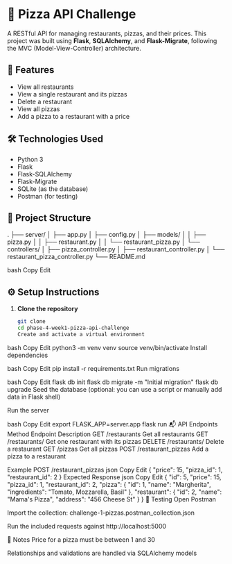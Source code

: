 # 🍕 Pizza API Challenge

A RESTful API for managing restaurants, pizzas, and their prices. This project was built using **Flask**, **SQLAlchemy**, and **Flask-Migrate**, following the MVC (Model-View-Controller) architecture.

## 🚀 Features

- View all restaurants
- View a single restaurant and its pizzas
- Delete a restaurant
- View all pizzas
- Add a pizza to a restaurant with a price

## 🛠 Technologies Used

- Python 3
- Flask
- Flask-SQLAlchemy
- Flask-Migrate
- SQLite (as the database)
- Postman (for testing)

## 📁 Project Structure

.
├── server/
│ ├── app.py
│ ├── config.py
│ ├── models/
│ │ ├── pizza.py
│ │ ├── restaurant.py
│ │ └── restaurant_pizza.py
│ └── controllers/
│ ├── pizza_controller.py
│ ├── restaurant_controller.py
│ └── restaurant_pizza_controller.py
└── README.md

bash
Copy
Edit

## ⚙️ Setup Instructions

1. **Clone the repository**
   ```bash
   git clone
   cd phase-4-week1-pizza-api-challenge
   Create and activate a virtual environment
   ```

bash
Copy
Edit
python3 -m venv venv
source venv/bin/activate
Install dependencies

bash
Copy
Edit
pip install -r requirements.txt
Run migrations

bash
Copy
Edit
flask db init
flask db migrate -m "Initial migration"
flask db upgrade
Seed the database (optional: you can use a script or manually add data in Flask shell)

Run the server

bash
Copy
Edit
export FLASK_APP=server.app
flask run
📬 API Endpoints
Method Endpoint Description
GET /restaurants Get all restaurants
GET /restaurants/<id> Get one restaurant with its pizzas
DELETE /restaurants/<id> Delete a restaurant
GET /pizzas Get all pizzas
POST /restaurant_pizzas Add a pizza to a restaurant

Example POST /restaurant_pizzas
json
Copy
Edit
{
"price": 15,
"pizza_id": 1,
"restaurant_id": 2
}
Expected Response
json
Copy
Edit
{
"id": 5,
"price": 15,
"pizza_id": 1,
"restaurant_id": 2,
"pizza": {
"id": 1,
"name": "Margherita",
"ingredients": "Tomato, Mozzarella, Basil"
},
"restaurant": {
"id": 2,
"name": "Mama's Pizza",
"address": "456 Cheese St"
}
}
🧪 Testing
Open Postman

Import the collection: challenge-1-pizzas.postman_collection.json

Run the included requests against http://localhost:5000

📌 Notes
Price for a pizza must be between 1 and 30

Relationships and validations are handled via SQLAlchemy models
